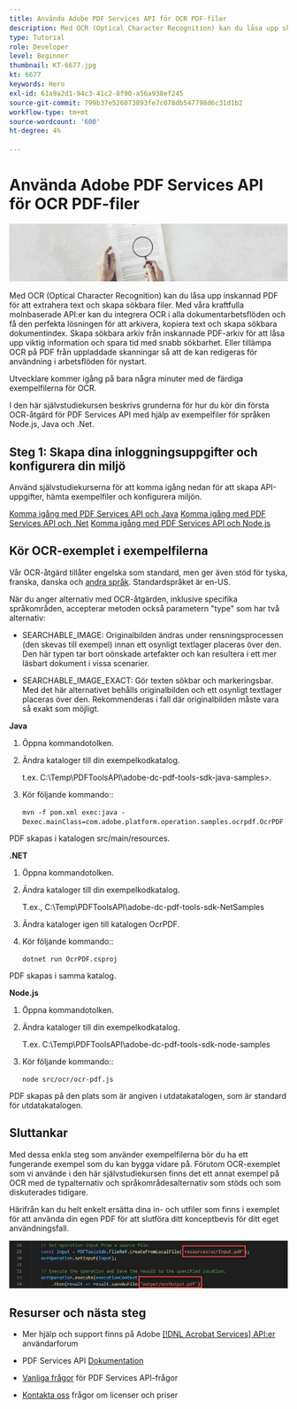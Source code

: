 ```yaml
---
title: Använda Adobe PDF Services API för OCR PDF-filer
description: Med OCR (Optical Character Recognition) kan du låsa upp skannad PDF för att extrahera text och skapa sökbara filer
type: Tutorial
role: Developer
level: Beginner
thumbnail: KT-6677.jpg
kt: 6677
keywords: Hero
exl-id: 61a9a2d1-94c3-41c2-8f90-a56a938ef245
source-git-commit: 799b37e526073893fe7c078db547798d6c31d1b2
workflow-type: tm+mt
source-wordcount: '600'
ht-degree: 4%

---
```


# Använda Adobe PDF Services API för OCR PDF-filer

![Skapa PDF Hero-bild](assets/OCR_hero.jpg)

Med OCR (Optical Character Recognition) kan du låsa upp inskannad PDF för att extrahera text och skapa sökbara filer. Med våra kraftfulla molnbaserade API:er kan du integrera OCR i alla dokumentarbetsflöden och få den perfekta lösningen för att arkivera, kopiera text och skapa sökbara dokumentindex. Skapa sökbara arkiv från inskannade PDF-arkiv för att låsa upp viktig information och spara tid med snabb sökbarhet. Eller tillämpa OCR på PDF från uppladdade skanningar så att de kan redigeras för användning i arbetsflöden för nystart.

Utvecklare kommer igång på bara några minuter med de färdiga exempelfilerna för OCR.

I den här självstudiekursen beskrivs grunderna för hur du kör din första OCR-åtgärd för PDF Services API med hjälp av exempelfiler för språken Node.js, Java och .Net.

## Steg 1: Skapa dina inloggningsuppgifter och konfigurera din miljö

Använd självstudiekurserna för att komma igång nedan för att skapa API-uppgifter, hämta exempelfiler och konfigurera miljön.

[Komma igång med PDF Services API och Java](gettingstartedjava.md)
[Komma igång med PDF Services API och .Net](gettingstartednet.md)
[Komma igång med PDF Services API och Node.js](createpdffromhtml.md)

## Kör OCR-exemplet i exempelfilerna

Vår OCR-åtgärd tillåter engelska som standard, men ger även stöd för tyska, franska, danska och [andra språk](https://opensource.adobe.com/pdftools-sdk-docs/release/latest/howtos.html#ocr-with-explicit-language). Standardspråket är en-US.

När du anger alternativ med OCR-åtgärden, inklusive specifika språkområden, accepterar metoden också parametern &quot;type&quot; som har två alternativ:

* SEARCHABLE_IMAGE: Originalbilden ändras under rensningsprocessen (den skevas till exempel) innan ett osynligt textlager placeras över den. Den här typen tar bort oönskade artefakter och kan resultera i ett mer läsbart dokument i vissa scenarier.

* SEARCHABLE_IMAGE_EXACT: Gör texten sökbar och markeringsbar. Med det här alternativet behålls originalbilden och ett osynligt textlager placeras över den. Rekommenderas i fall där originalbilden måste vara så exakt som möjligt.

**Java**

1. Öppna kommandotolken.

1. Ändra kataloger till din exempelkodkatalog.

   t.ex. C:\Temp\PDFToolsAPI\adobe-dc-pdf-tools-sdk-java-samples>.

1. Kör följande kommando::

   `mvn -f pom.xml exec:java -Dexec.mainClass=com.adobe.platform.operation.samples.ocrpdf.OcrPDF`

PDF skapas i katalogen src/main/resources.

**.NET**

1. Öppna kommandotolken.

1. Ändra kataloger till din exempelkodkatalog.

   T.ex., C:\Temp\PDFToolsAPI\adobe-dc-pdf-tools-sdk-NetSamples

1. Ändra kataloger igen till katalogen OcrPDF.

1. Kör följande kommando::

   `dotnet run OcrPDF.csproj`

PDF skapas i samma katalog.

**Node.js**

1. Öppna kommandotolken.

1. Ändra kataloger till din exempelkodkatalog.

   T.ex. C:\Temp\PDFToolsAPI\adobe-dc-pdf-tools-sdk-node-samples

1. Kör följande kommando::

   `node src/ocr/ocr-pdf.js`

PDF skapas på den plats som är angiven i utdatakatalogen, som är standard för utdatakatalogen.

## Sluttankar

Med dessa enkla steg som använder exempelfilerna bör du ha ett fungerande exempel som du kan bygga vidare på. Förutom OCR-exemplet som vi använde i den här självstudiekursen finns det ett annat exempel på OCR med de typalternativ och språkområdesalternativ som stöds och som diskuterades tidigare.

Härifrån kan du helt enkelt ersätta dina in- och utfiler som finns i exemplet för att använda din egen PDF för att slutföra ditt konceptbevis för ditt eget användningsfall.

![Konceptbevis](assets/OCR_poc.png)

## Resurser och nästa steg

* Mer hjälp och support finns på Adobe [[!DNL Acrobat Services] API:er](https://community.adobe.com/t5/document-cloud-sdk/bd-p/Document-Cloud-SDK?page=1&amp;sort=latest_replies&amp;filter=all) användarforum

* PDF Services API [Dokumentation](https://www.adobe.com/go/pdftoolsapi_doc)

* [Vanliga frågor](https://community.adobe.com/t5/document-cloud-sdk/faq-for-document-services-pdf-tools-api/m-p/10726197) för PDF Services API-frågor

* [Kontakta oss](https://www.adobe.com/go/pdftoolsapi_requestform) frågor om licenser och priser
